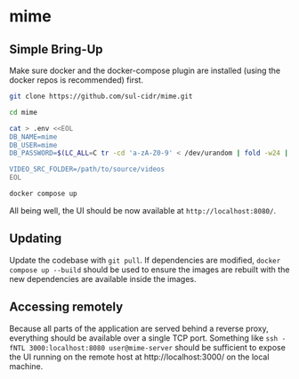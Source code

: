 # mime


## Simple Bring-Up

Make sure docker and the docker-compose plugin are installed (using the docker repos is recommended) first.

```sh
git clone https://github.com/sul-cidr/mime.git

cd mime

cat > .env <<EOL
DB_NAME=mime
DB_USER=mime
DB_PASSWORD=$(LC_ALL=C tr -cd 'a-zA-Z0-9' < /dev/urandom | fold -w24 | head -n 1)

VIDEO_SRC_FOLDER=/path/to/source/videos
EOL

docker compose up
```

All being well, the UI should be now available at `http://localhost:8080/`.


## Updating

Update the codebase with `git pull`.  If dependencies are modified, `docker compose up --build` should be used to ensure the images are rebuilt with the new dependencies are available inside the images.


## Accessing remotely

Because all parts of the application are served behind a reverse proxy, everything should be available over a single TCP port.  Something like `ssh -fNTL 3000:localhost:8080 user@mime-server` should be sufficient to expose the UI running on the remote host at http://localhost:3000/ on the local machine.
